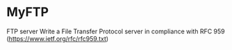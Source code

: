 # MyFTP
FTP server
Write a File Transfer Protocol server in compliance with RFC 959 (https://www.ietf.org/rfc/rfc959.txt)
